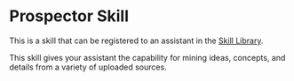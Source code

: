 # Prospector Skill

This is a skill that can be registered to an assistant in the [Skill Library](../../skill-library/README.md).

This skill gives your assistant the capability for mining ideas, concepts, and details from a variety of uploaded sources.
